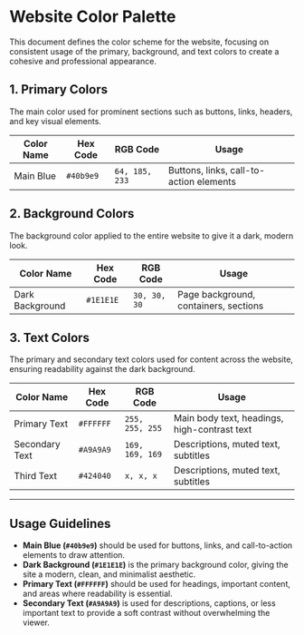 # Website Color Palette

This document defines the color scheme for the website, focusing on consistent usage of the primary, background, and text colors to create a cohesive and professional appearance.

## 1. **Primary Colors**
The main color used for prominent sections such as buttons, links, headers, and key visual elements.

| Color Name   | Hex Code  | RGB Code          | Usage                                  |
|--------------|-----------|-------------------|----------------------------------------|
| Main Blue    | `#40b9e9` | `64, 185, 233`    | Buttons, links, call-to-action elements|

## 2. **Background Colors**
The background color applied to the entire website to give it a dark, modern look.

| Color Name   | Hex Code  | RGB Code          | Usage                                  |
|--------------|-----------|-------------------|----------------------------------------|
| Dark Background | `#1E1E1E` | `30, 30, 30`    | Page background, containers, sections  |

## 3. **Text Colors**
The primary and secondary text colors used for content across the website, ensuring readability against the dark background.

| Color Name      | Hex Code  | RGB Code         | Usage                                   |
|-----------------|-----------|------------------|-----------------------------------------|
| Primary Text    | `#FFFFFF` | `255, 255, 255`  | Main body text, headings, high-contrast text |
| Secondary Text  | `#A9A9A9` | `169, 169, 169`  | Descriptions, muted text, subtitles     |
| Third Text  | `#424040` | `x, x, x`  | Descriptions, muted text, subtitles     |

---

## Usage Guidelines
- **Main Blue (`#40b9e9`)** should be used for buttons, links, and call-to-action elements to draw attention.
- **Dark Background (`#1E1E1E`)** is the primary background color, giving the site a modern, clean, and minimalist aesthetic.
- **Primary Text (`#FFFFFF`)** should be used for headings, important content, and areas where readability is essential.
- **Secondary Text (`#A9A9A9`)** is used for descriptions, captions, or less important text to provide a soft contrast without overwhelming the viewer.

